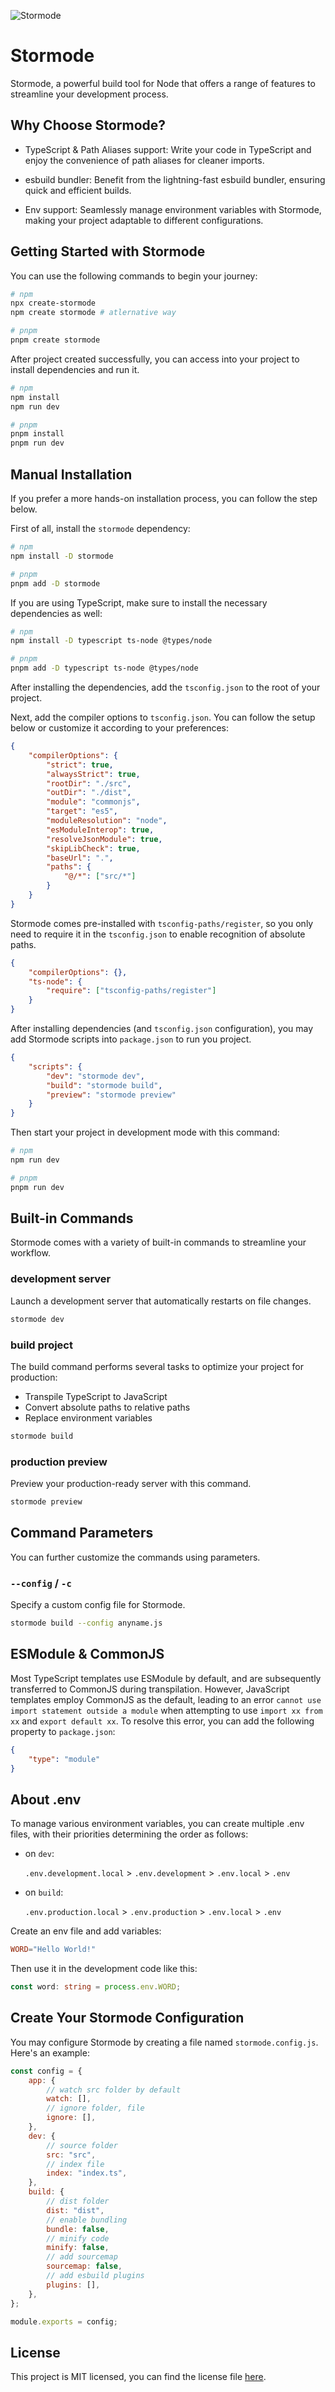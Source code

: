 ![Stormode](./assets/images/banner.png "Stormode")

# Stormode

Stormode, a powerful build tool for Node that offers a range of features to streamline your development process.

## Why Choose Stormode?

-   TypeScript & Path Aliases support: Write your code in TypeScript and enjoy the convenience of path aliases for cleaner imports.

-   esbuild bundler: Benefit from the lightning-fast esbuild bundler, ensuring quick and efficient builds.

-   Env support: Seamlessly manage environment variables with Stormode, making your project adaptable to different configurations.

## Getting Started with Stormode

You can use the following commands to begin your journey:

```bash
# npm
npx create-stormode
npm create stormode # atlernative way

# pnpm
pnpm create stormode
```

After project created successfully, you can access into your project to install dependencies and run it.

```bash
# npm
npm install
npm run dev

# pnpm
pnpm install
pnpm run dev
```

## Manual Installation

If you prefer a more hands-on installation process, you can follow the step below.

First of all, install the `stormode` dependency:

```bash
# npm
npm install -D stormode

# pnpm
pnpm add -D stormode
```

If you are using TypeScript, make sure to install the necessary dependencies as well:

```bash
# npm
npm install -D typescript ts-node @types/node

# pnpm
pnpm add -D typescript ts-node @types/node
```

After installing the dependencies, add the `tsconfig.json` to the root of your project.

Next, add the compiler options to `tsconfig.json`. You can follow the setup below or customize it according to your preferences:

```json
{
	"compilerOptions": {
		"strict": true,
		"alwaysStrict": true,
		"rootDir": "./src",
		"outDir": "./dist",
		"module": "commonjs",
		"target": "es5",
		"moduleResolution": "node",
		"esModuleInterop": true,
		"resolveJsonModule": true,
		"skipLibCheck": true,
		"baseUrl": ".",
		"paths": {
			"@/*": ["src/*"]
		}
	}
}
```

Stormode comes pre-installed with `tsconfig-paths/register`, so you only need to require it in the `tsconfig.json` to enable recognition of absolute paths.

```json
{
	"compilerOptions": {},
	"ts-node": {
		"require": ["tsconfig-paths/register"]
	}
}
```

After installing dependencies (and `tsconfig.json` configuration), you may add Stormode scripts into `package.json` to run you project.

```json
{
	"scripts": {
		"dev": "stormode dev",
		"build": "stormode build",
		"preview": "stormode preview"
	}
}
```

Then start your project in development mode with this command:

```bash
# npm
npm run dev

# pnpm
pnpm run dev
```

## Built-in Commands

Stormode comes with a variety of built-in commands to streamline your workflow.

### development server

Launch a development server that automatically restarts on file changes.

```bash
stormode dev
```

### build project

The build command performs several tasks to optimize your project for production:

-   Transpile TypeScript to JavaScript
-   Convert absolute paths to relative paths
-   Replace environment variables

```bash
stormode build
```

### production preview

Preview your production-ready server with this command.

```bash
stormode preview
```

## Command Parameters

You can further customize the commands using parameters.

### `--config` / `-c`

Specify a custom config file for Stormode.

```bash
stormode build --config anyname.js
```

## ESModule & CommonJS

Most TypeScript templates use ESModule by default, and are subsequently transferred to CommonJS during transpilation. However, JavaScript templates employ CommonJS as the default, leading to an error `cannot use import statement outside a module` when attempting to use `import xx from xx` and `export default xx`. To resolve this error, you can add the following property to `package.json`:

```json
{
	"type": "module"
}
```

## About .env

To manage various environment variables, you can create multiple .env files, with their priorities determining the order as follows:

-   on `dev`:

    `.env.development.local` > `.env.development` > `.env.local` > `.env`

-   on `build`:

    `.env.production.local` > `.env.production` > `.env.local` > `.env`

Create an env file and add variables:

```conf
WORD="Hello World!"
```

Then use it in the development code like this:

```typescript
const word: string = process.env.WORD;
```

## Create Your Stormode Configuration

You may configure Stormode by creating a file named `stormode.config.js`. Here's an example:

```javascript
const config = {
	app: {
		// watch src folder by default
		watch: [],
		// ignore folder, file
		ignore: [],
	},
	dev: {
		// source folder
		src: "src",
		// index file
		index: "index.ts",
	},
	build: {
		// dist folder
		dist: "dist",
		// enable bundling
		bundle: false,
		// minify code
		minify: false,
		// add sourcemap
		sourcemap: false,
		// add esbuild plugins
		plugins: [],
	},
};

module.exports = config;
```

## License

This project is MIT licensed, you can find the license file [here](./LICENSE).
